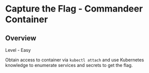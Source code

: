 # Capture the Flag - Commandeer Container

## Overview

Level - Easy

Obtain access to container via `kubectl attach` and use Kubernetes knowledge to enumerate services and secrets to get
the flag.

